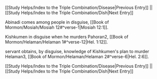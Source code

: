 [[Study Helps/Index to the Triple Combination/Disease|Previous Entry]]  ||  [[Study Helps/Index to the Triple Combination/Dish|Next Entry]]

 Abinadi comes among people in disguise, [[Book of Mormon/Mosiah/Mosiah 12#^verse-1|Mosiah 12:1]].

 Kishkumen in disguise when he murders Pahoran2, [[Book of Mormon/Helaman/Helaman 1#^verse-12|Hel. 1:12]].

 servant obtains, by disguise, knowledge of Kishkumen's plan to murder Helaman3, [[Book of Mormon/Helaman/Helaman 2#^verse-6|Hel. 2:6]].

[[Study Helps/Index to the Triple Combination/Disease|Previous Entry]]  ||  [[Study Helps/Index to the Triple Combination/Dish|Next Entry]]